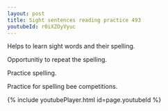 ```yaml
---
layout: post
title: Sight sentences reading practice 493
youtubeId: r0iXZOyVyuc
---
```

 
 
Helps to learn sight words and their spelling.

Opportunitiy to repeat the spelling. 

Practice spelling. 
 
Practice for spelling bee competitions. 
 
{% include youtubePlayer.html id=page.youtubeId %}
 
 

